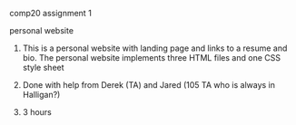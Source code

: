 comp20 assignment 1

personal website

1. This is a personal website with landing page and links to a resume and bio.
   The personal website implements three HTML files and one CSS style sheet

2. Done with help from Derek (TA) and Jared (105 TA who is always in Halligan?)

3. 3 hours